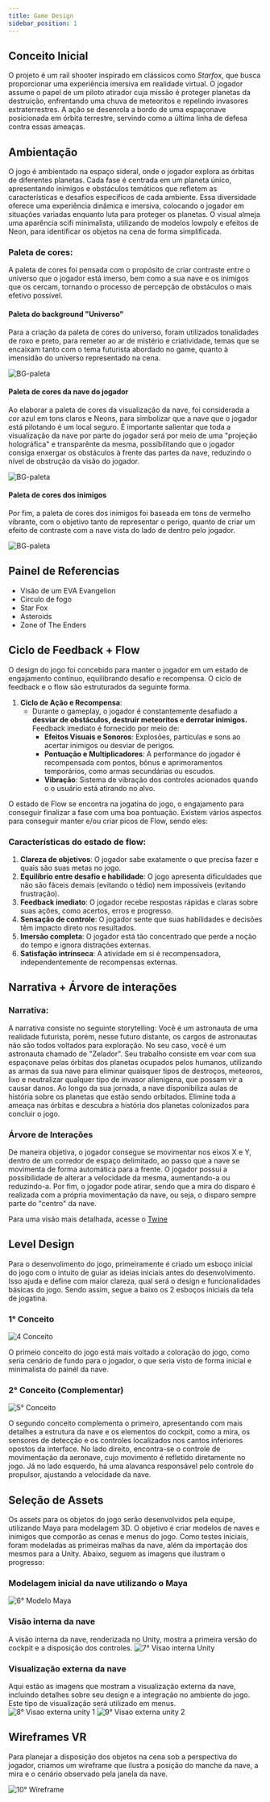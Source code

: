 ```yaml
---
title: Game Design
sidebar_position: 1
---
```


## Conceito Inicial

O projeto é um rail shooter inspirado em clássicos como *Starfox*, que busca proporcionar uma experiência imersiva em realidade virtual. O jogador assume o papel de um piloto atirador cuja missão é proteger planetas da destruição, enfrentando uma chuva de meteoritos e repelindo invasores extraterrestres. A ação se desenrola a bordo de uma espaçonave posicionada em órbita terrestre, servindo como a última linha de defesa contra essas ameaças.

## Ambientação

O jogo é ambientado na espaço sideral, onde o jogador explora as órbitas de diferentes planetas. Cada fase é centrada em um planeta único, apresentando inimigos e obstáculos temáticos que refletem as características e desafios específicos de cada ambiente. Essa diversidade oferece uma experiência dinâmica e imersiva, colocando o jogador em situações variadas enquanto luta para proteger os planetas.  O visual almeja uma aparência scifi minimalista, utilizando de modelos lowpoly e efeitos de Neon, para identificar os objetos na cena de forma simplificada.

### Paleta de cores:

A paleta de cores foi pensada com o propósito de criar contraste entre o universo que o jogador está imerso, bem como a sua nave e os inimigos que os cercam, tornando o processo de percepção de obstáculos o mais efetivo possível.

#### Paleta do background "Universo"
Para a criação da paleta de cores do universo, foram utilizados tonalidades de roxo e preto, para remeter ao ar de mistério e criatividade, temas que se encaixam tanto com o tema futurista abordado no game, quanto à imensidão do universo representado na cena.

![BG-paleta](./img/background-paleta.png)


#### Paleta de cores da nave do jogador
Ao elaborar a paleta de cores da visualização da nave, foi considerada a cor azul em tons claros e Neons, para simbolizar que a nave que o jogador está pilotando é um local seguro. É importante salientar que toda a visualização da nave por parte do jogador será por meio de uma "projeção holográfica" e transparênte da mesma, possibilitando que o jogador consiga enxergar os obstáculos à frente das partes da nave, reduzindo o nível de obstrução da visão do jogador. 


![BG-paleta](./img/manche-paleta.png)


#### Paleta de cores dos inimigos
Por fim, a paleta de cores dos inimigos foi baseada em tons de vermelho vibrante, com o objetivo tanto de representar o perigo, quanto de criar um efeito de contraste com a nave vista do lado de dentro pelo jogador.

![BG-paleta](./img/enemys-paleta.png)


## Painel de Referencias 
<!-- Colocar Link Miro -->
- Visão de um EVA Evangelion
- Circulo de fogo
- Star Fox
- Asteroids
- Zone of The Enders

## Ciclo de Feedback + Flow

O design do jogo foi concebido para manter o jogador em um estado de engajamento contínuo, equilibrando desafio e recompensa. O ciclo de feedback e o flow são estruturados da seguinte forma.

1. **Ciclo de Ação e Recompensa**:  
   - Durante o gameplay, o jogador é constantemente desafiado a **desviar de obstáculos, destruir meteoritos e derrotar inimigos.** Feedback imediato é fornecido por meio de:
     - **Efeitos Visuais e Sonoros**: Explosões, partículas e sons ao acertar inimigos ou desviar de perigos.
     - **Pontuação e Multiplicadores**: A performance do jogador é recompensada com pontos, bônus e aprimoramentos temporários, como armas secundárias ou escudos.
     - **Vibração**: Sistema de vibração dos controles acionados quando o o usuário está atirando no alvo.

O estado de Flow se encontra na jogatina do jogo, o engajamento para conseguir finalizar a fase com uma boa pontuação. Existem vários aspectos para conseguir manter e/ou criar picos de Flow, sendo eles:

### Características do estado de flow:

1. **Clareza de objetivos**: O jogador sabe exatamente o que precisa fazer e quais são suas metas no jogo.
2. **Equilíbrio entre desafio e habilidade**: O jogo apresenta dificuldades que não são fáceis demais (evitando o tédio) nem impossíveis (evitando frustração).
3. **Feedback imediato**: O jogador recebe respostas rápidas e claras sobre suas ações, como acertos, erros e progresso.
4. **Sensação de controle**: O jogador sente que suas habilidades e decisões têm impacto direto nos resultados.
5. **Imersão completa**: O jogador está tão concentrado que perde a noção do tempo e ignora distrações externas.
6. **Satisfação intrínseca**: A atividade em si é recompensadora, independentemente de recompensas externas.

## Narrativa + Árvore de interações

### Narrativa:
A narrativa consiste no seguinte storytelling: Você é um astronauta de uma realidade futurista, porém, nesse futuro distante, os cargos de astronautas não são todos voltados para exploração. No seu caso, você é um astronauta chamado de "Zelador". Seu trabalho consiste em voar com sua espaçonave pelas órbitas dos planetas ocupados pelos humanos, utilizando as armas da sua nave para eliminar quaisquer tipos de destroços, meteoros, lixo e neutralizar qualquer tipo de invasor alienigena, que possam vir a causar danos. Ao longo da sua jornada, a nave disponibiliza aulas de história sobre os planetas que estão sendo orbitados. Elimine toda a ameaça nas órbitas e descubra a história dos planetas colonizados para concluir o jogo.

### Árvore de Interações
De maneira objetiva, o jogador consegue se movimentar nos eixos X e Y, dentro de um corredor de espaço delimitado, ao passo que a nave se movimenta de forma automática para a frente. O jogador possui a possibilidade de alterar a velocidade da mesma, aumentando-a ou reduzindo-a. Por fim, o jogador pode atirar, sendo que a mira do disparo é realizada com a própria movimentação da nave, ou seja, o disparo sempre parte do "centro" da nave.

Para uma visão mais detalhada, acesse o <a href="https://twinery.org/2/#/stories/68081cfa-4f79-46e0-9f9b-da9d99e355c4" target="_blank">Twine</a>


## Level Design

Para o desenvolimento do jogo, primeiramente é criado um esboço inicial do jogo com o intuito de guiar as ideias iniciais antes do desenvolvimento. Isso ajuda e define com maior clareza, qual será o design e funcionalidades básicas do jogo. Sendo assim, segue a baixo os 2 esboços iniciais da tela de jogatina.

### 1° Conceito

![4 Conceito](./img/1_conceito.png)

O primeio conceito do jogo está mais voltado a coloração do jogo, como seria cenário de fundo para o jogador, o que seria visto de forma inicial e minimalista do painél da nave.

### 2° Conceito (Complementar)

![5° Conceito](./img/2_conceito.png)

O segundo conceito complementa o primeiro, apresentando com mais detalhes a estrutura da nave e os elementos do cockpit, como a mira, os sensores de detecção e os controles localizados nos cantos inferiores opostos da interface. No lado direito, encontra-se o controle de movimentação da aeronave, cujo movimento é refletido diretamente no jogo. Já no lado esquerdo, há uma alavanca responsável pelo controle do propulsor, ajustando a velocidade da nave.

## Seleção de Assets

Os assets para os objetos do jogo serão desenvolvidos pela equipe, utilizando Maya para modelagem 3D. O objetivo é criar modelos de naves e inimigos que comporão as cenas e menus do jogo. Como testes iniciais, foram modeladas as primeiras malhas da nave, além da importação dos mesmos para a Unity. Abaixo, seguem as imagens que ilustram o progresso:

### Modelagem inicial da nave utilizando o Maya
![6° Modelo Maya](./img/Maya.png)

### Visão interna da nave 
A visão interna da nave, renderizada no Unity, mostra a primeira versão do cockpit e a disposição dos controles.
![7° Visao interna Unity](./img/unity3.png)

### Visualização externa da nave
Aqui estão as imagens que mostram a visualização externa da nave, incluindo detalhes sobre seu design e a integração no ambiente do jogo. Este tipo de visualização será utilizado em menus.
![8° Visao externa unity 1](./img/unity.png)
![9° Visao externa unity 2](./img/unity2.png)


## Wireframes VR

Para planejar a disposição dos objetos na cena sob a perspectiva do jogador, criamos um wireframe que ilustra a posição do manche da nave, a mira e o cenário observado pela janela da nave.

![10° Wireframe](./img/prototype.jpeg)